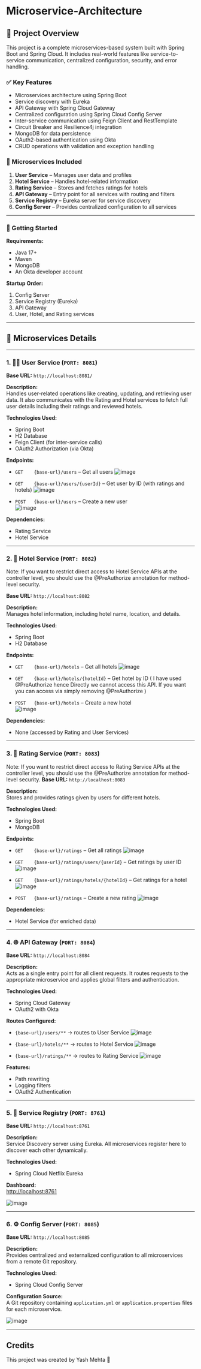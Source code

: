 ﻿# Microservice-Architecture

## 🧠 Project Overview

This project is a complete microservices-based system built with Spring Boot and Spring Cloud. It includes real-world features like service-to-service communication, centralized configuration, security, and error handling.

### ✅ Key Features

- Microservices architecture using Spring Boot
- Service discovery with Eureka
- API Gateway with Spring Cloud Gateway
- Centralized configuration using Spring Cloud Config Server
- Inter-service communication using Feign Client and RestTemplate
- Circuit Breaker and Resilience4j integration
- MongoDB for data persistence
- OAuth2-based authentication using Okta
- CRUD operations with validation and exception handling

### 🧩 Microservices Included

1. **User Service** – Manages user data and profiles
2. **Hotel Service** – Handles hotel-related information
3. **Rating Service** – Stores and fetches ratings for hotels
4. **API Gateway** – Entry point for all services with routing and filters
5. **Service Registry** – Eureka server for service discovery
6. **Config Server** – Provides centralized configuration to all services

---

### 🚀 Getting Started

**Requirements:**
- Java 17+
- Maven
- MongoDB
- An Okta developer account

**Startup Order:**

1. Config Server  
2. Service Registry (Eureka)  
3. API Gateway  
4. User, Hotel, and Rating services  

---

## 🧩 Microservices Details

---

### 1. 🧑‍💼 User Service (`PORT: 8081`)

**Base URL:** `http://localhost:8081/`

**Description:**  
Handles user-related operations like creating, updating, and retrieving user data. It also communicates with the Rating and Hotel services to fetch full user details including their ratings and reviewed hotels.

**Technologies Used:**  
- Spring Boot  
- H2 Database  
- Feign Client (for inter-service calls)  
- OAuth2 Authorization (via Okta)

**Endpoints:**
- `GET    {base-url}/users`                    – Get all users
  ![image](https://github.com/user-attachments/assets/483a10dc-3f2d-4b97-b78f-f1f44c799fe1)
  
- `GET    {base-url}/users/{userId}`           – Get user by ID (with ratings and hotels)
  ![image](https://github.com/user-attachments/assets/fd7ee3c7-13c4-4aa6-be93-d6e06dd265fa)
  
- `POST   {base-url}/users`                    – Create a new user  
  ![image](https://github.com/user-attachments/assets/b9e02ef1-c12a-403a-a662-a87d821fdffe)


**Dependencies:**  
- Rating Service  
- Hotel Service

---

### 2. 🏨 Hotel Service (`PORT: 8082`) 
Note: If you want to restrict direct access to Hotel Service APIs at the controller level, you should use the @PreAuthorize annotation for method-level security.

**Base URL:** `http://localhost:8082`

**Description:**  
Manages hotel information, including hotel name, location, and details.

**Technologies Used:**  
- Spring Boot  
- H2 Database

**Endpoints:**
- `GET    {base-url}/hotels`                   – Get all hotels
  ![image](https://github.com/user-attachments/assets/304aef32-4ad8-46e0-ad7b-7b36332f5dfc)
 
- `GET    {base-url}/hotels/{hotelId}`         – Get hotel by ID
  ( I have used @PreAuthorize hence Directly we cannot access this API. If you want you can access via simply removing @PreAuthorize )
  
- `POST   {base-url}/hotels`                   – Create a new hotel  
  ![image](https://github.com/user-attachments/assets/547edce4-cef3-4f11-bcdf-fd8a56e9d982)


**Dependencies:**  
- None (accessed by Rating and User Services)

---

### 3. 🌟 Rating Service (`PORT: 8083`)
Note: If you want to restrict direct access to Rating Service APIs at the controller level, you should use the @PreAuthorize annotation for method-level security.
**Base URL:** `http://localhost:8083`

**Description:**  
Stores and provides ratings given by users for different hotels.

**Technologies Used:**  
- Spring Boot  
- MongoDB

**Endpoints:**
- `GET    {base-url}/ratings`                            – Get all ratings
  ![image](https://github.com/user-attachments/assets/6013544b-f0a2-4e6a-aecf-f5cb6d3cd1d4)

- `GET    {base-url}/ratings/users/{userId}`             – Get ratings by user ID
  ![image](https://github.com/user-attachments/assets/bd8d7f82-a4ac-469f-861a-1c0603852d59)

- `GET    {base-url}/ratings/hotels/{hotelId}`           – Get ratings for a hotel
  ![image](https://github.com/user-attachments/assets/90216d86-4240-4c69-902d-cfdf9282a45a)
  
- `POST   {base-url}/ratings`                            – Create a new rating
  ![image](https://github.com/user-attachments/assets/560950d3-c812-464b-b4d0-060d7af268d6)
  

**Dependencies:**  
- Hotel Service (for enriched data)

---

### 4. 🌐 API Gateway (`PORT: 8084`)

**Base URL:** `http://localhost:8084`

**Description:**  
Acts as a single entry point for all client requests. It routes requests to the appropriate microservice and applies global filters and authentication.

**Technologies Used:**  
- Spring Cloud Gateway  
- OAuth2 with Okta

**Routes Configured:**
- `{base-url}/users/**`   → routes to User Service
  ![image](https://github.com/user-attachments/assets/a52491c1-f9ae-4b34-a2e0-219f9374380e)

- `{base-url}/hotels/**`  → routes to Hotel Service
  ![image](https://github.com/user-attachments/assets/7486a278-5377-486b-a958-ae4688696785)
  
- `{base-url}/ratings/**` → routes to Rating Service
  ![image](https://github.com/user-attachments/assets/1c0ebb47-799c-488a-90d0-0d03d4cf9507)

**Features:**
- Path rewriting  
- Logging filters  
- OAuth2 Authentication

---

### 5. 📡 Service Registry (`PORT: 8761`)

**Base URL:** `http://localhost:8761`

**Description:**  
Service Discovery server using Eureka. All microservices register here to discover each other dynamically.

**Technologies Used:**  
- Spring Cloud Netflix Eureka

**Dashboard:**  
[http://localhost:8761](http://localhost:8761)

![image](https://github.com/user-attachments/assets/4374fde7-0b17-4633-9e3a-9622141e7ca0)


---

### 6. ⚙️ Config Server (`PORT: 8085`)

**Base URL:** `http://localhost:8085`

**Description:**  
Provides centralized and externalized configuration to all microservices from a remote Git repository.

**Technologies Used:**  
- Spring Cloud Config Server

**Configuration Source:**  
A Git repository containing `application.yml` or `application.properties` files for each microservice.

![image](https://github.com/user-attachments/assets/2cd14c4c-600a-471f-adfb-74967e66a3b1)

---

## Credits
This project was created by Yash Mehta 🚀




